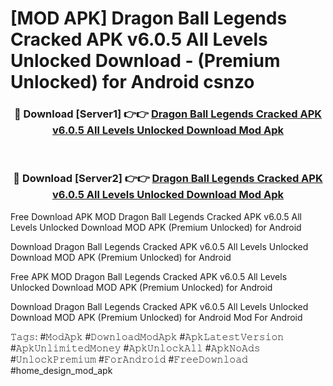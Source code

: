 # [MOD APK] Dragon Ball Legends Cracked APK v6.0.5 All Levels Unlocked Download - (Premium Unlocked) for Android csnzo



<div align="center">
<h3>🔴 Download [Server1] 👉👉 <a href="https://momento.my/?title=Dragon_Ball_Legends_Cracked_APK_v6.0.5_All_Levels_Unlocked_Download">Dragon Ball Legends Cracked APK v6.0.5 All Levels Unlocked Download Mod Apk</a></h3><br>

<h3>🔴 Download [Server2] 👉👉 <a href="https://momento.my/?title=Dragon_Ball_Legends_Cracked_APK_v6.0.5_All_Levels_Unlocked_Download">Dragon Ball Legends Cracked APK v6.0.5 All Levels Unlocked Download Mod Apk</a></h3>
</div>



Free Download APK MOD Dragon Ball Legends Cracked APK v6.0.5 All Levels Unlocked Download MOD APK (Premium Unlocked) for Android

Download Dragon Ball Legends Cracked APK v6.0.5 All Levels Unlocked Download MOD APK (Premium Unlocked) for Android

Free APK MOD Dragon Ball Legends Cracked APK v6.0.5 All Levels Unlocked Download MOD APK (Premium Unlocked) for Android

Download Dragon Ball Legends Cracked APK v6.0.5 All Levels Unlocked Download MOD APK (Premium Unlocked) for Android Mod For Android

𝚃𝚊𝚐𝚜: #𝙼𝚘𝚍𝙰𝚙𝚔 #𝙳𝚘𝚠𝚗𝚕𝚘𝚊𝚍𝙼𝚘𝚍𝙰𝚙𝚔 #𝙰𝚙𝚔𝙻𝚊𝚝𝚎𝚜𝚝𝚅𝚎𝚛𝚜𝚒𝚘𝚗 #𝙰𝚙𝚔𝚄𝚗𝚕𝚒𝚖𝚒𝚝𝚎𝚍𝙼𝚘𝚗𝚎𝚢 #𝙰𝚙𝚔𝚄𝚗𝚕𝚘𝚌𝚔𝙰𝚕𝚕 #𝙰𝚙𝚔𝙽𝚘𝙰𝚍𝚜 #𝚄𝚗𝚕𝚘𝚌𝚔𝙿𝚛𝚎𝚖𝚒𝚞𝚖 #𝙵𝚘𝚛𝙰𝚗𝚍𝚛𝚘𝚒𝚍 #𝙵𝚛𝚎𝚎𝙳𝚘𝚠𝚗𝚕𝚘𝚊𝚍 #home_design_mod_apk
